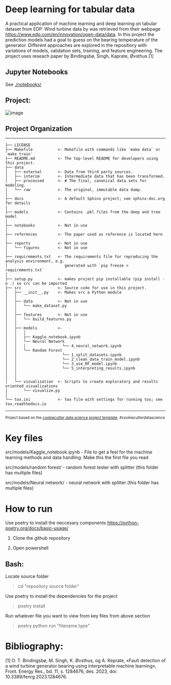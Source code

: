 Deep learning for tabular data
==============================

A practical application of machine learning and deep learning on tabular dataset from EDP. Wind turbine
data by was retrieved from their webpage https://www.edp.com/en/innovation/open-data/data. In this project the prediction models had a goal to guess on the bearing temperature of the generator. Different approaches are explored in the repositiory with variations of models, validation sets, training, and feature engineering. The project uses reseach paper by Bindingsbø, Singh, Kaprate, Øvsthus [1]

## Jupyter Notebooks

See [./notebooks/](./notebooks/)

## Project:
![image](https://github.com/Markustho/DAT255-group12/assets/122047522/b8ac9188-b223-4fb7-99d0-ac0d4a1cddcd)

## Project Organization
------------

    ├── LICENSE
    ├── Makefile           <- Makefile with commands like `make data` or `make train`
    ├── README.md          <- The top-level README for developers using this project.
    ├── data
    │   ├── external       <- Data from third party sources.
    │   ├── interim        <- Intermediate data that has been transformed.
    │   ├── processed      <- # The final, canonical data sets for modeling.
    │   └── raw            <- The original, immutable data dump.
    │
    ├── docs               <- A default Sphinx project; see sphinx-doc.org for details
    │
    ├── models             <- Contains .pkl files from the deep and tree model
    │
    ├── notebooks          <- Not in use                                     
    │
    ├── references         <- The paper used as reference is located here
    │
    ├── reports            <- Not in use
    │   └── figures        <- Not in use
    │
    ├── requirements.txt   <- The requirements file for reproducing the analysis environment, e.g.
    │                         generated with `pip freeze > requirements.txt`
    │
    ├── setup.py           <- makes project pip installable (pip install -e .) so src can be imported
    ├── src                <- Source code for use in this project.
    │   ├── __init__.py    <- Makes src a Python module
    │   │
    │   ├── data           <- Not in use
    │   │   └── make_dataset.py
    │   │
    │   ├── features       <- Not in use
    │   │   └── build_features.py
    │   │
    │   ├── models         <- 
    │   │   │                 
    │   │   ├── Kaggle_notebook.ipynb 
    │   │   └── Neural Network
    │   │   │                └── 4_neural_network.ipynb
    │   │   └── Random Forest
    │   │                    └── 1_split_datasets.ipynb
    │   │                    └── 2_clean_data_train_model.ipynb
    │   │                    └── 3_use_RF_model.ipynb
    │   │                    └── 5_interpreting_results.ipynb
    │   │                    
    │   │                    
    │   └── visualization  <- Scripts to create exploratory and results oriented visualizations
    │       └── visualize.py
    │
    └── tox.ini            <- tox file with settings for running tox; see tox.readthedocs.io


--------

<p><small>Project based on the <a target="_blank" href="https://drivendata.github.io/cookiecutter-data-science/">cookiecutter data science project template</a>. #cookiecutterdatascience</small></p>

# Key files
src/models/Kaggle_notebook.ipynb - File to get a feel for the machine learning methods and data handling. Make this the first file you read

src/models/random forest/  - random forest tester with splitter (this folder has multiple files)

src/models/Neural network/  - neural network with splitter (this folder has multiple files)

# How to run
Use poetry to install the neccesary components https://python-poetry.org/docs/basic-usage/

1. Clone the github repository

2. Open powershell

## Bash:
Locate source folder
> cd "repository source folder"

Use poetry to install the dependencies for the project
> poetry install

Run whatever file you want to view from key files from above section
> poetry python run "filename.type"




# Bibliography:

[1] O. T. Bindingsbø, M. Singh, K. Øvsthus, og A. Keprate, «Fault detection of a wind turbine generator bearing using interpretable machine learning», Front. Energy Res., bd. 11, s. 1284676, des. 2023, doi: 10.3389/fenrg.2023.1284676.
